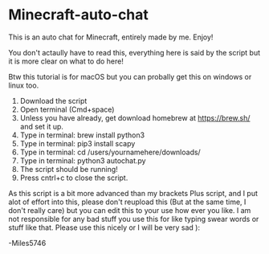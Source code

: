 # Minecraft-auto-chat
This is an auto chat for Minecraft, entirely made by me. Enjoy!

You don't actaully have to read this, everything here is said by the script but it is more clear on what to do here!

Btw this tutorial is for macOS but you can probally get this on windows or linux too. 

1. Download the script
2. Open terminal (Cmd+space)
3. Unless you have already, get download homebrew at https://brew.sh/ and set it up.
4. Type in terminal: brew install python3
5. Type in terminal: pip3 install scapy
6. Type in terminal: cd /users/yournamehere/downloads/
7. Type in terminal: python3 autochat.py
8. The script should be running!
9. Press cntrl+c to close the script.

As this script is a bit more advanced than my brackets Plus script, and I put alot of effort into this, please don't reupload this (But at the same time, I don't really care) but you can edit this to your use how ever you like.
I am not responsible for any bad stuff you use this for like typing swear words or stuff like that. Please use this nicely or I will be very sad ):

-Miles5746
